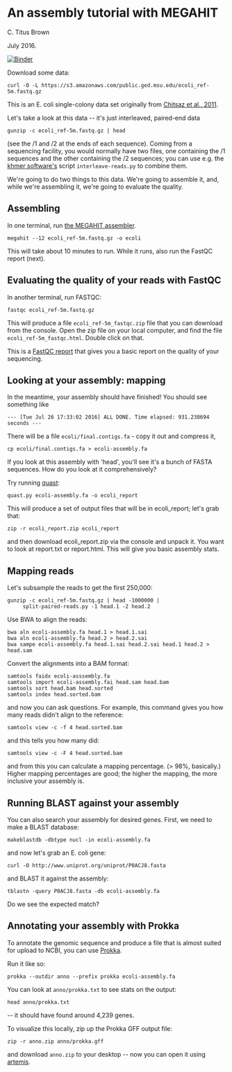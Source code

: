 # An assembly tutorial with MEGAHIT

C. Titus Brown

July 2016.

[![Binder](http://mybinder.org/badge.svg)](http://mybinder.org:/repo/mblmicdiv/ecoli-assembly-binder)

Download some data:

```
curl -O -L https://s3.amazonaws.com/public.ged.msu.edu/ecoli_ref-5m.fastq.gz
```

This is an E. coli single-colony data set originally from
[Chitsaz et al., 2011](https://www.ncbi.nlm.nih.gov/pubmed/21926975).

Let's take a look at this data -- it's just interleaved, paired-end data

```
gunzip -c ecoli_ref-5m.fastq.gz | head   
```

(see the /1 and /2 at the ends of each sequence).  Coming from a
sequencing facility, you would normally have two files, one containing
the /1 sequences and the other containing the /2 sequences; you can
use e.g. the [khmer software's](https://khmer.readthedocs.io/) script
`interleave-reads.py` to combine them.

We're going to do two things to this data.  We're going to assemble it,
and, while we're assembling it, we're going to evaluate the quality.

## Assembling

In one terminal, run
[the MEGAHIT assembler](https://github.com/voutcn/megahit).

```
megahit --12 ecoli_ref-5m.fastq.gz -o ecoli
```

This will take about 10 minutes to run.  While it runs, also run the
FastQC report (next).

## Evaluating the quality of your reads with FastQC

In another terminal, run FASTQC:

```
fastqc ecoli_ref-5m.fastq.gz
```

This will produce a file `ecoli_ref-5m_fastqc.zip` file that you can
download from the console.  Open the zip file on your local computer,
and find the file `ecoli_ref-5m_fastqc.html`. Double click on that.

This is a
[FastQC report](http://www.bioinformatics.babraham.ac.uk/projects/fastqc/)
that gives you a basic report on the quality of your sequencing.

## Looking at your assembly: mapping

In the meantime, your assembly should have finished!  You should see
something like

```
--- [Tue Jul 26 17:33:02 2016] ALL DONE. Time elapsed: 931.238694 seconds ---
```

There will be a file `ecoli/final.contigs.fa` - copy it out and compress it,

```
cp ecoli/final.contigs.fa > ecoli-assembly.fa
```

If you look at this assembly with 'head', you'll see it's a bunch of
FASTA sequences.  How do you look at it comprehensively?

Try running [quast](http://quast.sourceforge.net/quast):

```
quast.py ecoli-assembly.fa -o ecoli_report
```

This will produce a set of output files that will be in ecoli_report; let's
grab that:

```
zip -r ecoli_report.zip ecoli_report
```

and then download ecoli_report.zip via the console and unpack it.
You want to look at report.txt or report.html.  This will give you basic
assembly stats.

## Mapping reads

Let's subsample the reads to get the first 250,000:

```
gunzip -c ecoli_ref-5m.fastq.gz | head -1000000 | 
     split-paired-reads.py -1 head.1 -2 head.2 
```

Use BWA to align the reads:

```
bwa aln ecoli-assembly.fa head.1 > head.1.sai 
bwa aln ecoli-assembly.fa head.2 > head.2.sai 
bwa sampe ecoli-assembly.fa head.1.sai head.2.sai head.1 head.2 > head.sam
```

Convert the alignments into a BAM format:

```
samtools faidx ecoli-asssembly.fa
samtools import ecoli-assembly.fai head.sam head.bam
samtools sort head.bam head.sorted
samtools index head.sorted.bam
```

and now you can ask questions.  For example, 
this command gives you how many reads didn't align to the reference:

```
samtools view -c -f 4 head.sorted.bam
```

and this tells you how many did:

```
samtools view -c -F 4 head.sorted.bam
```

and from this you can calculate a mapping percentage.  (> 98%, basically.)
Higher mapping percentages are good; the higher the mapping, the more
inclusive your assembly is.

## Running BLAST against your assembly


You can also search your assembly for desired genes.  First, we need to
make a BLAST database:

```
makeblastdb -dbtype nucl -in ecoli-assembly.fa
```

and now let's grab an E. coli gene:

```
curl -O http://www.uniprot.org/uniprot/P0ACJ8.fasta 
```

and BLAST it against the assembly:

```
tblastn -query P0ACJ8.fasta -db ecoli-assembly.fa
```

Do we see the expected match?

## Annotating your assembly with Prokka

To annotate the genomic sequence and produce a file that is almost
suited for upload to NCBI, you can use
[Prokka](https://github.com/tseemann/prokka).

Run it like so:

```
prokka --outdir anno --prefix prokka ecoli-assembly.fa
```

You can look at `anno/prokka.txt` to see stats on the output:

```
head anno/prokka.txt
```

-- it should have found around 4,239 genes.

To visualize this locally, zip up the Prokka GFF output file:

```
zip -r anno.zip anno/prokka.gff
```

and download `anno.zip` to your desktop -- now you can open it using
[artemis](http://www.sanger.ac.uk/science/tools/artemis).
